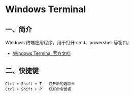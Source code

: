 # Windows Terminal
## 一、简介
Windows 终端应用程序，用于打开 cmd、powershell 等窗口。
+ [Windows Terminal 官方文档](https://learn.microsoft.com/zh-cn/windows/terminal/)

## 二、快捷键
```text
Ctrl + Shift + T   打开新的选项卡
Ctrl + Shift + P   打开命令面板
```